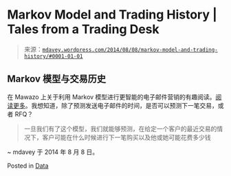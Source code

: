 <!--yml

category: 未分类

date: 2024-05-18 05:47:27

-->

# Markov Model and Trading History | Tales from a Trading Desk

> 来源：[`mdavey.wordpress.com/2014/08/08/markov-model-and-trading-history/#0001-01-01`](https://mdavey.wordpress.com/2014/08/08/markov-model-and-trading-history/#0001-01-01)

## Markov 模型与交易历史

在 Mawazo 上关于利用 Markov 模型进行更智能的电子邮件营销的有趣阅读。[阅读更多](http://pkghosh.wordpress.com/2013/04/15/smarter-email-marketing-with-markov-model/)。我想知道，除了预测发送电子邮件的时间，是否可以预测下一笔交易，或者 RFQ？

> 一旦我们有了这个模型，我们就能够预测，在给定一个客户的最近交易的情况下，客户可能在什么时候进行下一笔购买以及他或她可能花费多少钱

~ mdavey 于 2014 年 8 月 8 日。

Posted in [Data](https://mdavey.wordpress.com/category/data/)
